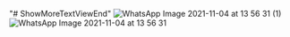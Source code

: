 "# ShowMoreTextViewEnd" 
![WhatsApp Image 2021-11-04 at 13 56 31 (1)](https://user-images.githubusercontent.com/59265591/140302189-2e49339e-a153-483f-8959-44a0d17e4ba1.jpeg)
![WhatsApp Image 2021-11-04 at 13 56 31](https://user-images.githubusercontent.com/59265591/140302195-c314414c-dd9a-4f54-8ab4-6dbc8d747781.jpeg)
